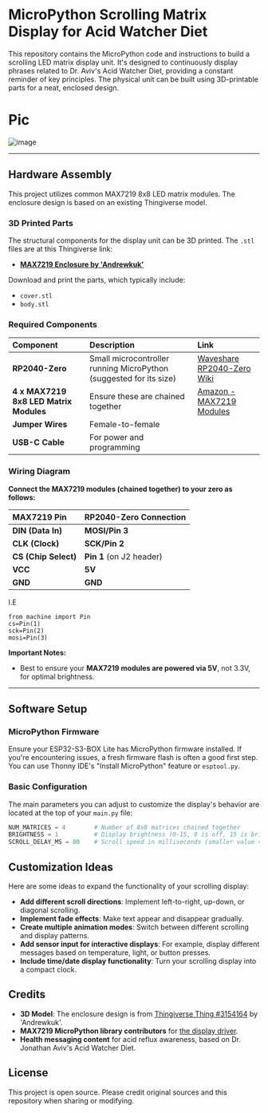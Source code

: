 # MicroPython Scrolling Matrix Display for Acid Watcher Diet

This repository contains the MicroPython code and instructions to build a scrolling LED matrix display unit. It's designed to continuously display phrases related to Dr. Aviv's Acid Watcher Diet, providing a constant reminder of key principles. The physical unit can be built using 3D-printable parts for a neat, enclosed design.

# Pic

![image](https://github.com/user-attachments/assets/df123fb4-9a84-4340-b4f2-b671de95a387)

---

## Hardware Assembly

This project utilizes common MAX7219 8x8 LED matrix modules. The enclosure design is based on an existing Thingiverse model.

### 3D Printed Parts

The structural components for the display unit can be 3D printed. The  `.stl` files are at this Thingiverse link:

* **[MAX7219 Enclosure by 'Andrewkuk'](https://www.thingiverse.com/thing:3154164/files)**

Download and print the parts, which typically include:
* `cover.stl`
* `body.stl`
  
### Required Components
| Component                       | Description                                                                                          | Link                                                                                                                                                                     |
| :------------------------------ | :--------------------------------------------------------------------------------------------------- | :----------------------------------------------------------------------------------------------------------------------------------------------------------------------- |
| **RP2040-Zero** | Small microcontroller running MicroPython (suggested for its size)                                   | [Waveshare RP2040-Zero Wiki](https://www.waveshare.com/wiki/RP2040-Zero)                                                                                                  |
| **4 x MAX7219 8x8 LED Matrix Modules** | Ensure these are chained together                                                                    | [Amazon - MAX7219 Modules](https://www.amazon.com/dp/B0BXDKHZL6?ref_=ppx_hzsearch_conn_dt_b_fed_asin_title_1&th=1)                                                         |
| **Jumper Wires** | Female-to-female                                                                       |                                                                                                                                                                       |
| **USB-C Cable** | For power and programming                                                                            |                                                          


### Wiring Diagram

**Connect the MAX7219 modules (chained together) to your zero  as follows:**


| MAX7219 Pin      | RP2040-Zero Connection        |
| :--------------- | :---------------------------- |
| **DIN (Data In)** | **MOSI/Pin 3** |
| **CLK (Clock)** | **SCK/Pin 2** |
| **CS (Chip Select)** | **Pin 1** (on J2 header)        |
| **VCC** | **5V** |
| **GND** | **GND** |

I.E 

```
from machine import Pin
cs=Pin(1)
sck=Pin(2)
mosi=Pin(3)
```

**Important Notes:**
* Best to ensure your **MAX7219 modules are powered via 5V**, not 3.3V, for optimal brightness.

---

## Software Setup

### MicroPython Firmware

Ensure your ESP32-S3-BOX Lite has MicroPython firmware installed. If you're encountering issues, a fresh firmware flash is often a good first step. You can use Thonny IDE's "Install MicroPython" feature or `esptool.py`.

### Basic Configuration

The main parameters you can adjust to customize the display's behavior are located at the top of your `main.py` file:
```python
NUM_MATRICES = 4        # Number of 8x8 matrices chained together
BRIGHTNESS = 1          # Display brightness (0-15, 0 is off, 15 is brightest)
SCROLL_DELAY_MS = 80    # Scroll speed in milliseconds (smaller value = faster scroll)
```

## Customization Ideas

Here are some ideas to expand the functionality of your scrolling display:

- **Add different scroll directions**: Implement left-to-right, up-down, or diagonal scrolling.
- **Implement fade effects**: Make text appear and disappear gradually.
- **Create multiple animation modes**: Switch between different scrolling and display patterns.
- **Add sensor input for interactive displays**: For example, display different messages based on temperature, light, or button presses.
- **Include time/date display functionality**: Turn your scrolling display into a compact clock.

## Credits

- **3D Model**: The enclosure design is from [Thingiverse Thing #3154164](https://www.thingiverse.com/thing:3154164) by 'Andrewkuk'.
- **MAX7219 MicroPython library contributors** for [the display driver](https://github.com/mcauser/micropython-max7219).
- **Health messaging content** for acid reflux awareness, based on Dr. Jonathan Aviv's Acid Watcher Diet.

## License

This project is open source. Please credit original sources and this repository when sharing or modifying.

